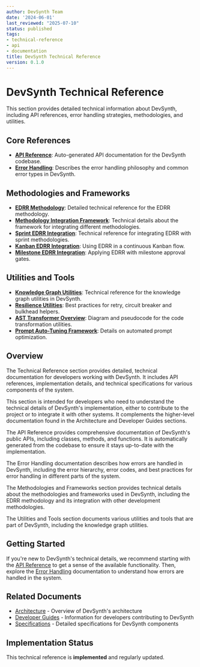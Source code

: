 ```yaml
---
author: DevSynth Team
date: '2024-06-01'
last_reviewed: "2025-07-10"
status: published
tags:
- technical-reference
- api
- documentation
title: DevSynth Technical Reference
version: 0.1.0
---
```


# DevSynth Technical Reference

This section provides detailed technical information about DevSynth, including API references, error handling strategies, methodologies, and utilities.

## Core References

- **[API Reference](api_reference/index.md)**: Auto-generated API documentation for the DevSynth codebase.
- **[Error Handling](error_handling.md)**: Describes the error handling philosophy and common error types in DevSynth.

## Methodologies and Frameworks

- **[EDRR Methodology](expand_differentiate_refine_retrospect.md)**: Detailed technical reference for the EDRR methodology.
- **[Methodology Integration Framework](methodology_integration_framework.md)**: Technical details about the framework for integrating different methodologies.
- **[Sprint EDRR Integration](sprint_edrr_integration.md)**: Technical reference for integrating EDRR with sprint methodologies.
- **[Kanban EDRR Integration](kanban_edrr_integration.md)**: Using EDRR in a continuous Kanban flow.
- **[Milestone EDRR Integration](milestone_edrr_integration.md)**: Applying EDRR with milestone approval gates.

## Utilities and Tools

- **[Knowledge Graph Utilities](knowledge_graph_utilities.md)**: Technical reference for the knowledge graph utilities in DevSynth.
- **[Resilience Utilities](resilience_utilities.md)**: Best practices for retry,
  circuit breaker and bulkhead helpers.
- **[AST Transformer Overview](ast_transformer.md)**: Diagram and pseudocode for the code transformation utilities.
- **[Prompt Auto-Tuning Framework](prompt_auto_tuning.md)**: Details on automated prompt optimization.

## Overview

The Technical Reference section provides detailed, technical documentation for developers working with DevSynth. It includes API references, implementation details, and technical specifications for various components of the system.

This section is intended for developers who need to understand the technical details of DevSynth's implementation, either to contribute to the project or to integrate it with other systems. It complements the higher-level documentation found in the Architecture and Developer Guides sections.

The API Reference provides comprehensive documentation of DevSynth's public APIs, including classes, methods, and functions. It is automatically generated from the codebase to ensure it stays up-to-date with the implementation.

The Error Handling documentation describes how errors are handled in DevSynth, including the error hierarchy, error codes, and best practices for error handling in different parts of the system.

The Methodologies and Frameworks section provides technical details about the methodologies and frameworks used in DevSynth, including the EDRR methodology and its integration with other development methodologies.

The Utilities and Tools section documents various utilities and tools that are part of DevSynth, including the knowledge graph utilities.

## Getting Started

If you're new to DevSynth's technical details, we recommend starting with the [API Reference](api_reference/index.md) to get a sense of the available functionality. Then, explore the [Error Handling](error_handling.md) documentation to understand how errors are handled in the system.

## Related Documents

- [Architecture](../architecture/index.md) - Overview of DevSynth's architecture
- [Developer Guides](../developer_guides/index.md) - Information for developers contributing to DevSynth
- [Specifications](../specifications/index.md) - Detailed specifications for DevSynth components
## Implementation Status

This technical reference is **implemented** and regularly updated.
